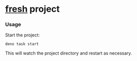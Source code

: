 # [fresh](https://fresh.deno.dev/) project

### Usage

Start the project:

```
deno task start
```

This will watch the project directory and restart as necessary.
